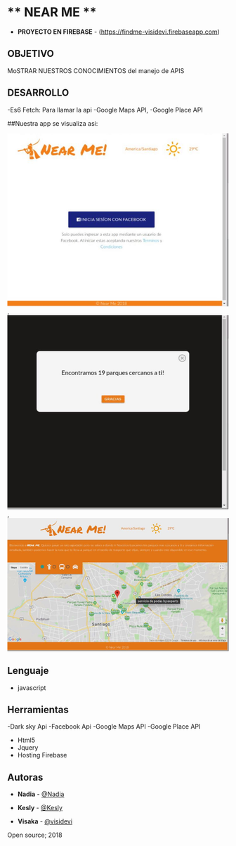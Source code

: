 
# ** NEAR ME **
- **PROYECTO EN FIREBASE** - (https://findme-visidevi.firebaseapp.com)

##  **OBJETIVO**
MoSTRAR NUESTROS CONOCIMIENTOS del manejo de APIS

##  **DESARROLLO**

-Es6 Fetch: Para llamar la api
-Google Maps API, -Google Place API

##Nuestra app se visualiza asi:

![Alt text](assets/img/capture5.jpeg),
![Alt text](assets/img/capture2.jpeg),
![Alt text](assets/img/capture4.jpeg)

##  Lenguaje 
- javascript

##  Herramientas
-Dark sky Api
-Facebook Api
-Google Maps API 
-Google Place API
- Html5
- Jquery
- Hosting Firebase

## Autoras
- **Nadia** - [@Nadia](https://github.com/NadiaMorales)
- **Kesly** - [@Kesly](https://github.com/keslymartinez)

- **Visaka** - [@visidevi](https://github.com/visidevi)



Open source; 2018
